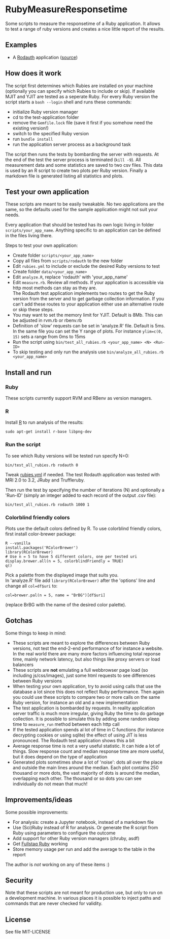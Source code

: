 # RubyMeasureResponsetime
Some scripts to measure the responsetime of a Ruby application.
It allows to test a range of ruby versions and creates a nice
little report of the results.

## Examples

- A [Rodauth](data/rodauth/README.md) application ([source](apps/rodauth))

## How does it work
The script first determines which Rubies are installed on your machine
(optionally you can specify which Rubies to include or skip).
If available MJIT and YJIT are tested as a seperate Ruby.
For every Ruby version the script starts a `bash --login` shell and runs
these commands:

- initialize Ruby version manager
- cd to the test-application folder
- remove the `Gemfile.lock` file (save it first if you somehow need the existing version!)
- switch to the specified Ruby version
- run `bundle install`
- run the application server process as a background task

The script then runs the tests by bombarding the server with requests.
At the end of the test the server process is terminated (`kill -9`).
All measurement data and some statistics are saved to two csv files.
This data is used by an R script to create two plots per Ruby version.
Finally a markdown file is generated listing all statistics and plots.

## Test your own application
These scripts are meant to be easily tweakable.
No two applications are the same, so the defaults used for the sample
application might not suit your needs.

Every application that should be tested has its own logic living
in folder `scripts/your_app_name`.
Anything specific to an application can be defined in the files
living there.

Steps to test your own application:

- Create folder `scripts/<your_app_name>`
- Copy all files from `scripts/rodauth` to the new folder
- Edit `rubies.yml` to include or exclude the desired Ruby versions to test
- Create folder `data/<your_app_name>`
- Edit `analyze.R`, replace 'rodauth' with 'your_app_name'
- Edit `measure.rb`. Review all methods. If your application
  is accessible via http most methods can stay as they are.  
  The Rodauth test application implements two routes
  to get the Ruby version from the server and to get garbage collection
  information. If you can't add these routes to your application either
  use an alternative route or skip these steps.
- You may want to set the memory limit for YJIT. Default is 8Mb.
  This can be adjusted in rvm.rb or rbenv.rb
- Definition of 'slow' requests can be set in 'analyze.R' file.
  Default is 5ms. In the same file you can set the Y range of
  plots. For instance `ylim=c(0, 15)` sets a range from 0ms to 15ms
- Run the script using `bin/test_all_rubies.rb <your_app_name> <N> <Run-ID>`
- To skip testing and only run the analysis use `bin/analyze_all_rubies.rb <your_app_name>`

## Install and run
### Ruby
These scripts currently support RVM and RBenv as version managers.

### R
Install [R](https://www.r-project.org/about.html) to run analysis of the results:

    sudo apt-get install r-base libpng-dev

### Run the script
To see which Ruby versions will be tested run specify N=0:

    bin/test_all_rubies.rb rodauth 0

Tweak [rubies.yml](/scripts/rodauth/rubies.yml) if needed.
The test Rodauth application was tested with MRI 2.0 to 3.2, JRuby and Truffleruby.

Then run the test by specifying the number of iterations (N) and optionally a
'Run-ID' (simply an integer added to each record of the output .csv file):

    bin/test_all_rubies.rb rodauth 1000 1

### Colorblind friendly colors
Plots use the default colors defined by R. To use colorblind friendly colors,
first install color-brewer package:

    R --vanilla
    install.packages('RColorBrewer')
    library(RColorBrewer)
    # Use n = 5 to have 5 different colors, one per tested uri
    display.brewer.all(n = 5, colorblindFriendly = TRUE)
    q()

Pick a palette from the displayed image that suits you.  
In 'analyze.R' file add `library(RColorBrewer)` after the 'options' line and
change all `col=df$uri` to:

    col=brewer.pal(n = 5, name = "BrBG")[df$uri]

(replace BrBG with the name of the desired color palette).
## Gotchas
Some things to keep in mind:

- These scripts are meant to explore the differences between Ruby versions,
  not test the end-2-end performance of for instance a website.
  In the real world there are many more factors influencing total reponse time,
  mainly network latency, but also things like proxy servers or load balancers
- These scripts are __not__ emulating a full webbrowser page load (so including
  js/css/images), just some html requests to see differences between Ruby versions
- When testing your own application, try to avoid using calls that use the
  database a lot since this does not reflect Ruby performance.
  Then again you could use these scripts to compare two or more calls on the
  same Ruby version, for instance an old and a new implementation
- The test application is bombarded by requests. In reality application server
  traffic is much more irregular, giving Ruby the time to do garbage collection.
  It is possible to simulate this by adding some random sleep time to
  `measure_run` method between each http call
- If the tested application spends al lot of time in C functions (for instance
  decrypting cookies or using sqlite) the effect of using JIT is less pronounced.
  The Rodauth test application shows this a bit
- Average response time is not a very useful statistic. It can hide a lot of things.
  Slow response count and median response time are more useful,
  but it does depend on the type of application
- Generated plots sometimes show a lot of 'noise': dots all over the place and
  outside the main lines around the median. Each plot contains 250 thousand or
  more dots, the vast majority of dots is around the median, overlapping each other.
  The thousand or so dots you can see individually do not mean that much!

## Improvements/ideas
Some possible improvements:

- For analysis: create a Jupyter notebook, instead of a markdown file
- Use (Sci)Ruby instead of R for analysis.
  Or generate the R script from Ruby using parameters to configure the outcome
- Add support for other Ruby version managers (chruby, asdf)
- Get [Fullstaq Ruby](https://fullstaqruby.org/) working
- Store memory usage per run and add the average to the table in the report

The author is _not_ working on any of these items :)

## Security
Note that these scripts are not meant for production use,
but only to run on a development machine.
In various places it is possible to inject paths and commands that
are never checked for validity.

## License
See file MIT-LICENSE
